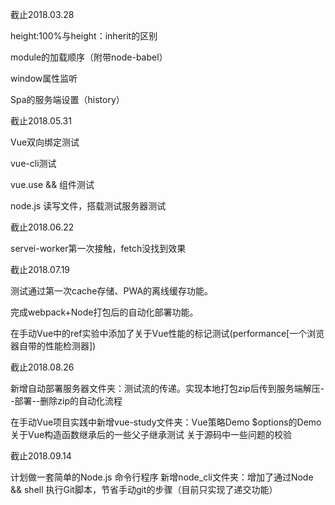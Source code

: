 截止2018.03.28

height:100%与height：inherit的区别

module的加载顺序（附带node-babel）

window属性监听

Spa的服务端设置（history）

截止2018.05.31

Vue双向绑定测试

vue-cli测试

vue.use && 组件测试

node.js 读写文件，搭载测试服务器测试

截止2018.06.22

servei-worker第一次接触，fetch没找到效果

截止2018.07.19

测试通过第一次cache存储、PWA的离线缓存功能。

完成webpack+Node打包后的自动化部署功能。

在手动Vue中的ref实验中添加了关于Vue性能的标记测试(performance[一个浏览器自带的性能检测器])

截止2018.08.26

新增自动部署服务器文件夹：测试流的传递。实现本地打包zip后传到服务端解压--部署--删除zip的自动化流程

在手动Vue项目实践中新增vue-study文件夹：Vue策略Demo $options的Demo 关于Vue构造函数继承后的一些父子继承测试 关于源码中一些问题的校验

截止2018.09.14

计划做一套简单的Node.js 命令行程序
新增node_cli文件夹：增加了通过Node && shell 执行Git脚本，节省手动git的步骤（目前只实现了递交功能）



